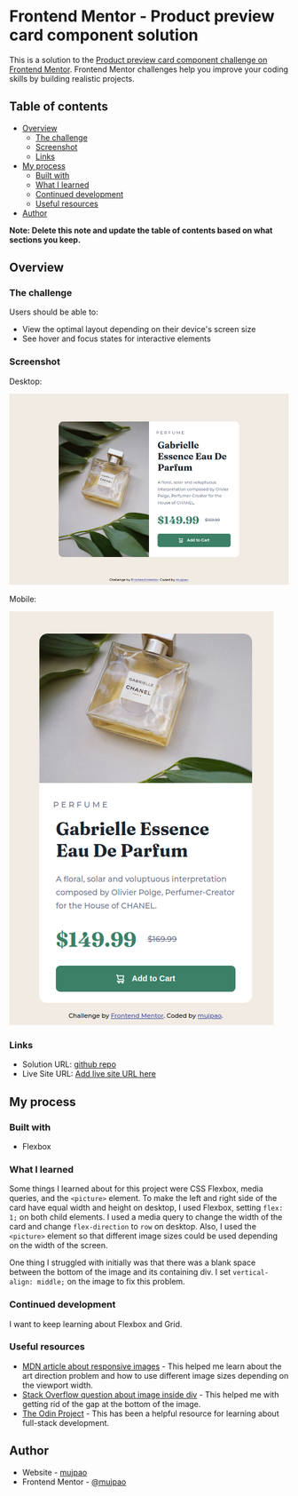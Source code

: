 # Frontend Mentor - Product preview card component solution

This is a solution to the [Product preview card component challenge on Frontend Mentor](https://www.frontendmentor.io/challenges/product-preview-card-component-GO7UmttRfa). Frontend Mentor challenges help you improve your coding skills by building realistic projects. 

## Table of contents

- [Overview](#overview)
  - [The challenge](#the-challenge)
  - [Screenshot](#screenshot)
  - [Links](#links)
- [My process](#my-process)
  - [Built with](#built-with)
  - [What I learned](#what-i-learned)
  - [Continued development](#continued-development)
  - [Useful resources](#useful-resources)
- [Author](#author)

**Note: Delete this note and update the table of contents based on what sections you keep.**

## Overview

### The challenge

Users should be able to:

- View the optimal layout depending on their device's screen size
- See hover and focus states for interactive elements

### Screenshot

Desktop:

![](./solution-images/solution-desktop.png)

Mobile:

![](./solution-images/solution-mobile.png)

### Links

- Solution URL: [github repo](https://github.com/mujpao/product-preview-card-component)
- Live Site URL: [Add live site URL here](https://your-live-site-url.com)

## My process

### Built with

- Flexbox

### What I learned

Some things I learned about for this project were CSS Flexbox, media queries, and the `<picture>` element.
To make the left and right side of the card have equal width and height on desktop, I used Flexbox, setting `flex: 1;` on both child elements.
I used a media query to change the width of the card and change `flex-direction` to `row` on desktop.
Also, I used the `<picture>` element so that different image sizes could be used depending on the width of the screen.

One thing I struggled with initially was that there was a blank space between the bottom of the image and its containing div. I set `vertical-align: middle;` on the image to fix this problem.

### Continued development

I want to keep learning about Flexbox and Grid.

### Useful resources

- [MDN article about responsive images](https://developer.mozilla.org/en-US/docs/Learn/HTML/Multimedia_and_embedding/Responsive_images) - This helped me learn about the art direction problem and how to use different image sizes depending on the viewport width.
- [Stack Overflow question about image inside div](https://stackoverflow.com/questions/5804256/image-inside-div-has-extra-space-below-the-image) - This helped me with getting rid of the gap at the bottom of the image.
- [The Odin Project](https://www.theodinproject.com/) - This has been a helpful resource for learning about full-stack development.

## Author

- Website - [mujpao](https://github.com/mujpao)
- Frontend Mentor - [@mujpao](https://www.frontendmentor.io/profile/mujpao)
